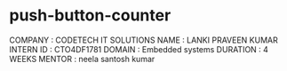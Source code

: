 # push-button-counter
COMPANY : CODETECH IT SOLUTIONS
NAME : LANKI PRAVEEN KUMAR
INTERN ID : CTO4DF1781
DOMAIN : Embedded systems
DURATION : 4 WEEKS
MENTOR : neela santosh kumar
